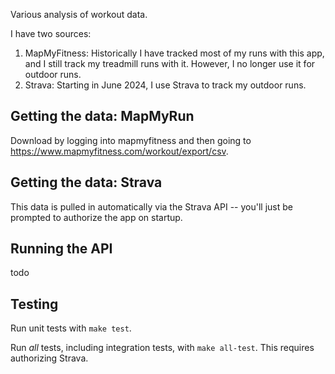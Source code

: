 Various analysis of workout data.

I have two sources:
1. MapMyFitness: Historically I have tracked most of my runs with this app, and I still track my treadmill runs with it. However, I no longer use it for outdoor runs.
2. Strava: Starting in June 2024, I use Strava to track my outdoor runs.

## Getting the data: MapMyRun

Download by logging into mapmyfitness and then going to https://www.mapmyfitness.com/workout/export/csv.


## Getting the data: Strava

This data is pulled in automatically via the Strava API -- you'll just be prompted to authorize the app on startup.

## Running the API

todo

## Testing

Run unit tests with `make test`.

Run *all* tests, including integration tests, with `make all-test`.
This requires authorizing Strava.
